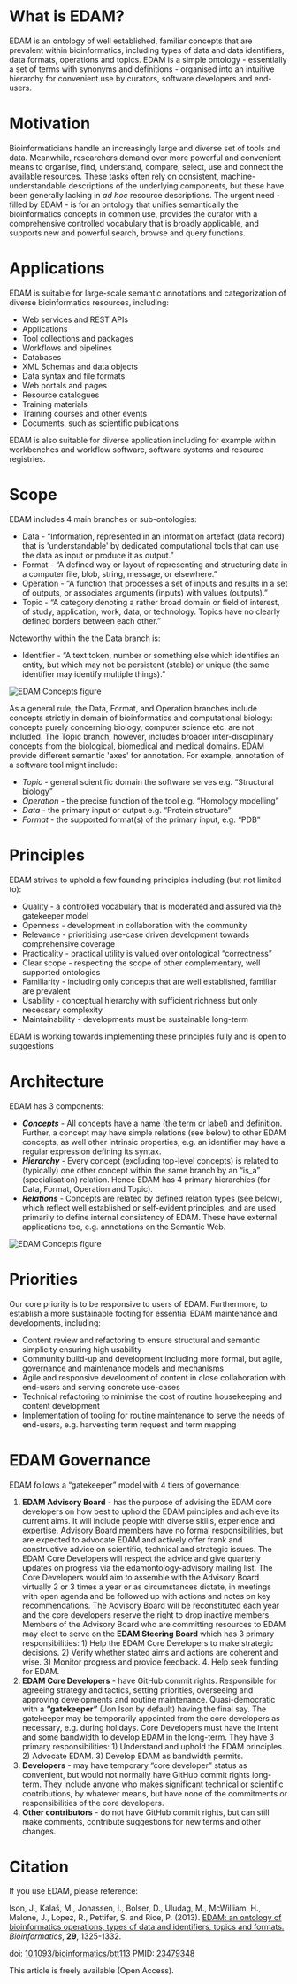 # What is EDAM?
EDAM is an ontology of well established, familiar concepts that are prevalent within bioinformatics, including types of data and data identifiers, data formats, operations and topics.  EDAM is a simple ontology - essentially a set of terms with synonyms and definitions - organised into an intuitive hierarchy for convenient use by curators, software developers and end-users.

# Motivation
Bioinformaticians handle an increasingly large and diverse set of tools and data. Meanwhile, researchers demand ever more powerful and convenient means to organise, find, understand, compare, select, use and connect the available resources. These tasks often rely on consistent, machine-understandable descriptions of the underlying components, but these have been generally lacking in _ad hoc_ resource descriptions. The urgent need - filled by EDAM - is for an ontology that unifies semantically the bioinformatics concepts in common use, provides the curator with a comprehensive controlled vocabulary that is broadly applicable, and supports new and powerful search, browse and query functions.

# Applications 
EDAM is suitable for large-scale semantic annotations and categorization of diverse bioinformatics resources, including:

- Web services and REST APIs
- Applications
- Tool collections and packages
- Workflows and pipelines
- Databases
- XML Schemas and data objects
- Data syntax and file formats
- Web portals and pages
- Resource catalogues
- Training materials 
- Training courses and other events 
- Documents, such as scientific publications

EDAM is also suitable for diverse application including for example within workbenches and workflow software, software systems and resource registries.

# Scope

EDAM includes 4 main branches or sub-ontologies:

- Data - “Information, represented in an information artefact (data record) that is 'understandable' by dedicated computational tools that can use the data as input or produce it as output.”
- Format - “A defined way or layout of representing and structuring data in a computer file, blob, string, message, or elsewhere.”
- Operation - “A function that processes a set of inputs and results in a set of outputs, or associates arguments (inputs) with values (outputs).” 
- Topic - “A category denoting a rather broad domain or field of interest, of study, application, work, data, or technology. Topics have no clearly defined borders between each other.”

Noteworthy within the the Data branch is:
- Identifier - “A text token, number or something else which identifies an entity, but which may not be persistent (stable) or unique (the same identifier may identify multiple things).”

![EDAM Concepts figure](https://raw.githubusercontent.com/edamontology/edamontology/master/web/EDAMcomponents.png)

As a general rule, the Data, Format, and Operation branches include concepts strictly in domain of bioinformatics and computational biology: concepts purely concerning biology, computer science etc. are not included.  The Topic branch, however, includes broader inter-disciplinary concepts from the biological, biomedical and medical domains.
EDAM provide different semantic 'axes' for annotation. For example, annotation of a software tool might include:

- _Topic_ - general scientific domain the software serves e.g. “Structural biology”
- _Operation_ - the precise function of the tool e.g. “Homology modelling”
- _Data_ - the primary input or output e.g. “Protein structure”
- _Format_ - the supported format(s) of the primary input, e.g. “PDB”

# Principles

EDAM strives to uphold a few founding principles including (but not limited to):

- Quality - a controlled vocabulary that is moderated and assured via the gatekeeper model 
- Openness - development in collaboration with the community
- Relevance - prioritising use-case driven development towards comprehensive coverage 
- Practicality - practical utility is valued over ontological “correctness”
- Clear scope - respecting the scope of other complementary, well supported ontologies 
- Familiarity - including only concepts that are well established, familiar are prevalent 
- Usability - conceptual hierarchy with sufficient richness but only necessary complexity
- Maintainability - developments must be sustainable long-term

EDAM is working towards implementing these principles fully and is open to suggestions

# Architecture
EDAM has 3 components:

- _**Concepts**_ - All concepts have a name (the term or label) and definition.  Further, a concept may have simple relations (see below) to other EDAM concepts, as well other intrinsic properties, e.g. an identifier may have a regular expression defining its syntax.
- _**Hierarchy**_ - Every concept (excluding top-level concepts) is related to (typically) one other concept within the same branch by an “is_a” (specialisation) relation.  Hence EDAM has 4 primary hierarchies (for Data, Format, Operation and Topic).
- _**Relations**_ - Concepts are related by defined relation types (see below), which reflect well established or self-evident principles, and are used primarily to define internal consistency of EDAM.  These have external applications too, e.g. annotations on the Semantic Web.

![EDAM Concepts figure](https://raw.githubusercontent.com/edamontology/edamontology/master/web/EDAMconcepts.png)

# Priorities

Our core priority is to be responsive to users of EDAM.  Furthermore, to establish a more sustainable footing for essential EDAM maintenance and developments, including:
- Content review and refactoring to ensure structural and semantic simplicity ensuring high usability
- Community build-up and development including more formal, but agile, governance and maintenance models and mechanisms
- Agile and responsive development of content in close collaboration with end-users and serving concrete use-cases
- Technical refactoring to minimise the cost of routine housekeeping and content development 
- Implementation of tooling for routine maintenance to serve the needs of end-users, e.g. harvesting term request and term mapping

# EDAM Governance

EDAM follows a “gatekeeper” model with 4 tiers of governance:

1. **EDAM Advisory Board** - has the purpose of advising the EDAM core developers on how best to uphold the EDAM principles and achieve its current aims.  It will include people with diverse skills, experience and expertise.  Advisory Board members have no formal responsibilities, but are expected to advocate EDAM and actively offer frank and constructive advice on scientific, technical and strategic issues.  The EDAM Core Developers will respect the advice and give quarterly updates on progress via the edamontology-advisory mailing list.  The Core Developers would aim to assemble with the Advisory Board virtually 2 or 3 times a year or as circumstances dictate, in meetings with open agenda and be followed up with actions and notes on key recommendations.  The Advisory Board will be reconstituted each year and the core developers reserve the right to drop inactive members. Members of the Advisory Board who are committing resources to EDAM may elect to serve on the **EDAM Steering Board** which has 3 primary responsibilities: 1) Help the EDAM Core Developers to make strategic decisions.  2)  Verify whether stated aims and actions are coherent and wise.  3) Monitor progress and provide feedback. 4. Help seek funding for EDAM.
2. **EDAM Core Developers** - have GitHub commit rights.  Responsible for agreeing strategy and tactics, setting priorities, overseeing and approving developments and routine maintenance.  Quasi-democratic with a **“gatekeeper”** (Jon Ison by default) having the final say.  The gatekeeper may be temporarily appointed from the core developers as necessary, e.g. during holidays.  Core Developers must have the intent and some bandwidth to develop EDAM in the long-term.  They have 3 primary responsibilities: 1) Understand and uphold the EDAM principles. 2) Advocate EDAM. 3) Develop EDAM as bandwidth permits.
3. **Developers** - may have temporary “core developer” status as convenient, but would not normally have GitHub commit rights long-term.  They include anyone who makes significant technical or scientific contributions, by whatever means, but have none of the commitments or responsibilities of the core developers.
4. **Other contributors** - do not have GitHub commit rights, but can still make comments, contribute suggestions for new terms and other changes.

# Citation

If you use EDAM, please reference:

Ison, J., Kalaš, M., Jonassen, I., Bolser, D., Uludag, M., McWilliam, H., Malone, J., Lopez, R., Pettifer, S. and Rice, P. (2013). [EDAM: an ontology of bioinformatics operations, types of data and identifiers, topics and formats.](http://bioinformatics.oxfordjournals.org/content/29/10/1325.full) _Bioinformatics_, **29**, 1325-1332.

doi: [10.1093/bioinformatics/btt113](http://dx.doi.org/10.1093/bioinformatics/btt113) PMID: [23479348](http://www.ncbi.nlm.nih.gov/pubmed/23479348)

This article is freely available (Open Access).
